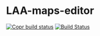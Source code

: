 # LAA-maps-editor


[![Copr build status](https://copr.fedorainfracloud.org/coprs/jmlich/laa/package/editor/status_image/last_build.png)](https://copr.fedorainfracloud.org/coprs/jmlich/laa/package/editor/)
[![Build Status](https://travis-ci.org/DCGM/LAA-maps-editor.svg?branch=master)](https://travis-ci.org/DCGM/LAA-maps-editor)
